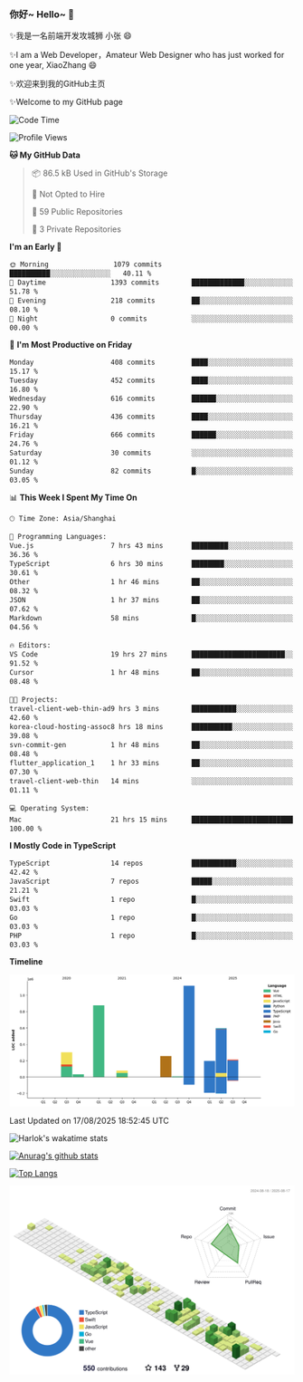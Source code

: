 ### 你好~ Hello~ 👋

✨我是一名前端开发攻城狮 小张 😄

✨I am a Web Developer，Amateur Web Designer who has just worked for one year, XiaoZhang 😄

✨欢迎来到我的GitHub主页

✨Welcome to my GitHub page
<!--
**7148505/7148505** is a ✨ _special_ ✨ repository because its `README.md` (this file) appears on your GitHub profile.

Here are some ideas to get you started:

- 🔭 I’m currently working on ...
- 🌱 I’m currently learning ...
- 👯 I’m looking to collaborate on ...
- 🤔 I’m looking for help with ...
- 💬 Ask me about ...
- 📫 How to reach me: ...
- 😄 Pronouns: ...
- ⚡ Fun fact: ...
-->

<!--START_SECTION:waka-->
![Code Time](http://img.shields.io/badge/Code%20Time-2%2C869%20hrs%2031%20mins-blue)

![Profile Views](http://img.shields.io/badge/Profile%20Views-18-blue)

**🐱 My GitHub Data** 

> 📦 86.5 kB Used in GitHub's Storage 
 > 
> 🚫 Not Opted to Hire
 > 
> 📜 59 Public Repositories 
 > 
> 🔑 3 Private Repositories 
 > 
**I'm an Early 🐤** 

```text
🌞 Morning                1079 commits        ██████████░░░░░░░░░░░░░░░   40.11 % 
🌆 Daytime                1393 commits        █████████████░░░░░░░░░░░░   51.78 % 
🌃 Evening                218 commits         ██░░░░░░░░░░░░░░░░░░░░░░░   08.10 % 
🌙 Night                  0 commits           ░░░░░░░░░░░░░░░░░░░░░░░░░   00.00 % 
```
📅 **I'm Most Productive on Friday** 

```text
Monday                   408 commits         ████░░░░░░░░░░░░░░░░░░░░░   15.17 % 
Tuesday                  452 commits         ████░░░░░░░░░░░░░░░░░░░░░   16.80 % 
Wednesday                616 commits         ██████░░░░░░░░░░░░░░░░░░░   22.90 % 
Thursday                 436 commits         ████░░░░░░░░░░░░░░░░░░░░░   16.21 % 
Friday                   666 commits         ██████░░░░░░░░░░░░░░░░░░░   24.76 % 
Saturday                 30 commits          ░░░░░░░░░░░░░░░░░░░░░░░░░   01.12 % 
Sunday                   82 commits          █░░░░░░░░░░░░░░░░░░░░░░░░   03.05 % 
```


📊 **This Week I Spent My Time On** 

```text
🕑︎ Time Zone: Asia/Shanghai

💬 Programming Languages: 
Vue.js                   7 hrs 43 mins       █████████░░░░░░░░░░░░░░░░   36.36 % 
TypeScript               6 hrs 30 mins       ████████░░░░░░░░░░░░░░░░░   30.61 % 
Other                    1 hr 46 mins        ██░░░░░░░░░░░░░░░░░░░░░░░   08.32 % 
JSON                     1 hr 37 mins        ██░░░░░░░░░░░░░░░░░░░░░░░   07.62 % 
Markdown                 58 mins             █░░░░░░░░░░░░░░░░░░░░░░░░   04.56 % 

🔥 Editors: 
VS Code                  19 hrs 27 mins      ███████████████████████░░   91.52 % 
Cursor                   1 hr 48 mins        ██░░░░░░░░░░░░░░░░░░░░░░░   08.48 % 

🐱‍💻 Projects: 
travel-client-web-thin-ad9 hrs 3 mins        ███████████░░░░░░░░░░░░░░   42.60 % 
korea-cloud-hosting-assoc8 hrs 18 mins       ██████████░░░░░░░░░░░░░░░   39.08 % 
svn-commit-gen           1 hr 48 mins        ██░░░░░░░░░░░░░░░░░░░░░░░   08.48 % 
flutter_application_1    1 hr 33 mins        ██░░░░░░░░░░░░░░░░░░░░░░░   07.30 % 
travel-client-web-thin   14 mins             ░░░░░░░░░░░░░░░░░░░░░░░░░   01.11 % 

💻 Operating System: 
Mac                      21 hrs 15 mins      █████████████████████████   100.00 % 
```

**I Mostly Code in TypeScript** 

```text
TypeScript               14 repos            ███████████░░░░░░░░░░░░░░   42.42 % 
JavaScript               7 repos             █████░░░░░░░░░░░░░░░░░░░░   21.21 % 
Swift                    1 repo              █░░░░░░░░░░░░░░░░░░░░░░░░   03.03 % 
Go                       1 repo              █░░░░░░░░░░░░░░░░░░░░░░░░   03.03 % 
PHP                      1 repo              █░░░░░░░░░░░░░░░░░░░░░░░░   03.03 % 
```



**Timeline**

![Lines of Code chart](https://raw.githubusercontent.com/littleCareless/littleCareless/master/assets/bar_graph.png)


 Last Updated on 17/08/2025 18:52:45 UTC
<!--END_SECTION:waka-->
![Harlok's wakatime stats](https://github-readme-stats.vercel.app/api/wakatime?username=littleCareless)

[![Anurag's github stats](https://github-readme-stats.vercel.app/api?username=littleCareless)](https://github.com/anuraghazra/github-readme-stats)

[![Top Langs](https://github-readme-stats.vercel.app/api/top-langs/?username=littleCareless&layout=compact)](https://github.com/anuraghazra/github-readme-stats)

![](./profile-3d-contrib/profile-green-animate.svg)
